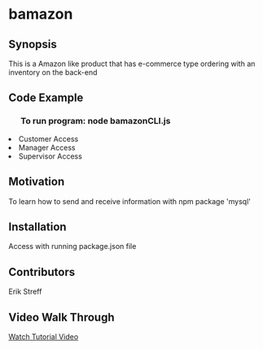 # bamazon

## Synopsis

This is a Amazon like product that has e-commerce type ordering with an inventory on the back-end

## Code Example
<ul><h3><b>
To run program: node bamazonCLI.js
</b></h3></ul>
<li>Customer Access</li>
<li>Manager Access</li>
<li>Supervisor Access</li>

## Motivation

To learn how to send and receive information with npm package 'mysql'

## Installation

Access with running package.json file


## Contributors

Erik Streff

## Video Walk Through

<a href="https://drive.google.com/open?id=0Bz4Ih1ADce9EeW9pQ2FZTUZBbVk">Watch Tutorial Video</a>

